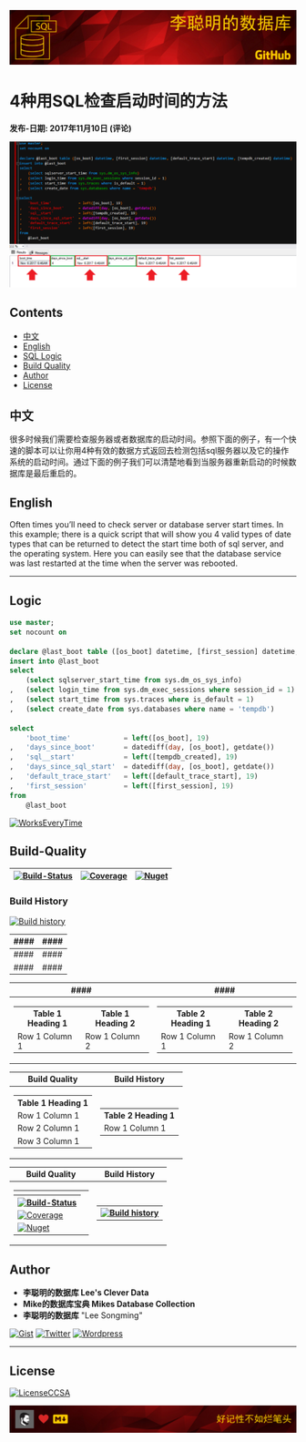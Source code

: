 ![CLEVER DATA GIT REPO](https://raw.githubusercontent.com/LiCongMingDeShujuku/git-resources/master/0-clever-data-github.png "李聪明的数据库")


# 4种用SQL检查启动时间的方法
**发布-日期: 2017年11月10日 (评论)**

![Check Boot Time With SQL](images/image0012.png?raw=true "SQL Boot Time")

## Contents

- [中文](#中文)
- [English](#English)
- [SQL Logic](#Logic)
- [Build Quality](#Build-Quality)
- [Author](#Author)
- [License](#License) 


## 中文
很多时候我们需要检查服务器或者数据库的启动时间。参照下面的例子，有一个快速的脚本可以让你用4种有效的数据方式返回去检测包括sql服务器以及它的操作系统的启动时间。通过下面的例子我们可以清楚地看到当服务器重新启动的时候数据库是最后重启的。


## English
Often times you’ll need to check server or database server start times. In this example; there is a quick script that will show you 4 valid types of date types that can be returned to detect the start time both of sql server, and the operating system. Here you can easily see that the database service was last restarted at the time when the server was rebooted.


---
## Logic
```SQL
use master;
set nocount on
 
declare @last_boot table ([os_boot] datetime, [first_session] datetime, [default_trace_start] datetime, [tempdb_created] datetime)
insert into @last_boot
select
    (select sqlserver_start_time from sys.dm_os_sys_info)
,   (select login_time from sys.dm_exec_sessions where session_id = 1)
,   (select start_time from sys.traces where is_default = 1)
,   (select create_date from sys.databases where name = 'tempdb')
 
select
    'boot_time'     		= left([os_boot], 19)
,   'days_since_boot'   	= datediff(day, [os_boot], getdate())
,   'sql__start'        	= left([tempdb_created], 19)
,   'days_since_sql_start'  = datediff(day, [os_boot], getdate())
,   'default_trace_start'   = left([default_trace_start], 19)
,   'first_session'     	= left([first_session], 19)
from
    @last_boot

```

[![WorksEveryTime](https://forthebadge.com/images/badges/60-percent-of-the-time-works-every-time.svg)](https://shitday.de/)

## Build-Quality 
| [![Build-Status](https://ci.appveyor.com/api/projects/status/pjxh5g91jpbh7t84?svg=true)](#) | [![Coverage](https://coveralls.io/repos/github/tygerbytes/ResourceFitness/badge.svg?branch=master)](#) | [![Nuget](https://img.shields.io/nuget/v/TW.Resfit.Core.svg?style=flat-square)](#) |
|-|-|-|

### Build History

[![Build history](https://buildstats.info/appveyor/chart/tygerbytes/resourcefitness)](https://ci.appveyor.com/project/tygerbytes/resourcefitness/history)

| #### | #### | 
|------|------|
| #### | #### |
| #### | #### |


| #### | #### |
|--|--|
|<table> <tr><th>Table 1 Heading 1</th><th>Table 1 Heading 2</th></tr><tr><td>Row 1 Column 1</td><td>Row 1 Column 2</td></tr> </table>| <table> <tr><th>Table 2 Heading 1</th><th>Table 2 Heading 2</th></tr><tr><td>Row 1 Column 1</td><td>Row 1 Column 2</td></tr> </table>|

| Build Quality | Build History |
|--|--|
|<table> <tr><th>Table 1 Heading 1</th></tr><tr><td>Row 1 Column 1</td><tr><td>Row 2 Column 1</td><tr><td>Row 3 Column 1</td></tr> </table>| <table> <tr><th>Table 2 Heading 1</th></tr><tr><td>Row 1 Column 1</td></tr> </table>|

| Build Quality | Build History |
|--|--|
|<table><th style="text-align: left;"><td style="text-align: left;"><tr><th>[![Build-Status](https://ci.appveyor.com/api/projects/status/pjxh5g91jpbh7t84?svg=true)](#)</th></tr><tr><td>[![Coverage](https://coveralls.io/repos/github/tygerbytes/ResourceFitness/badge.svg?branch=master)](#) </td><tr><td>[![Nuget](https://img.shields.io/nuget/v/TW.Resfit.Core.svg?style=flat-square)](#)</td></tbody></table>| <table> <tr><th>[![Build history](https://buildstats.info/appveyor/chart/tygerbytes/resourcefitness)](https://ci.appveyor.com/project/tygerbytes/resourcefitness/history)</th></tr> </table>|














## Author

- **李聪明的数据库 Lee's Clever Data**
- **Mike的数据库宝典 Mikes Database Collection**
- **李聪明的数据库** "Lee Songming"

[![Gist](https://img.shields.io/badge/Gist-李聪明的数据库-<COLOR>.svg)](https://gist.github.com/congmingshuju)
[![Twitter](https://img.shields.io/badge/Twitter-mike的数据库宝典-<COLOR>.svg)](https://twitter.com/mikesdatawork?lang=en)
[![Wordpress](https://img.shields.io/badge/Wordpress-mike的数据库宝典-<COLOR>.svg)](https://mikesdatawork.wordpress.com/)

---
## License
[![LicenseCCSA](https://img.shields.io/badge/License-CreativeCommonsSA-<COLOR>.svg)](https://creativecommons.org/share-your-work/licensing-types-examples/)

![Lee Songming](https://raw.githubusercontent.com/LiCongMingDeShujuku/git-resources/master/1-clever-data-github.png "李聪明的数据库")

